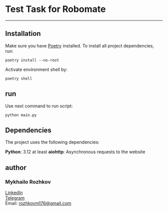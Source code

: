 # **Test Task for Robomate**

---

## **Installation**

Make sure you have [Poetry](https://python-poetry.org/) installed. To install all project dependencies, run:

```shell
poetry install --no-root
```

Activate environment shell by:

```shell
poetry shell
```

## run

Use next command to run script:

```shell
python main.py
```

## Dependencies

The project uses the following dependencies:

**Python**: 3.12 at least
**aiohttp**: Asynchronous requests to the website

## author

### Mykhailo Rozhkov

[LinkedIn](https://github.com/DaTrEvTeR)  
[Telegram](https://t.me/datrevter)  
Email: rozhkovm176@gmail.com
